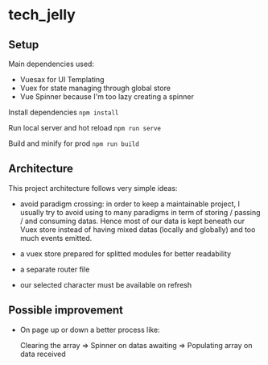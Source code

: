 # tech_jelly

## Setup
Main dependencies used: 
* Vuesax for UI Templating
* Vuex for state managing through global store
* Vue Spinner because I'm too lazy creating a spinner

Install dependencies 
```npm install```

Run local server and hot reload
```npm run serve```

Build and minify for prod
```npm run build```

## Architecture

This project architecture follows very simple ideas:
* avoid paradigm crossing: in order to keep a maintainable project, I usually try to avoid using to many paradigms
  in term of storing / passing / and consuming datas. Hence most of our data is kept beneath 
  our Vuex store instead of having mixed datas (locally and globally) and too much events emitted.
  
* a vuex store prepared for splitted modules for better readability
* a separate router file 
* our selected character must be available on refresh


## Possible improvement

* On page up or down a better process like:

    Clearing the array => Spinner on datas awaiting => Populating array on data received
  

